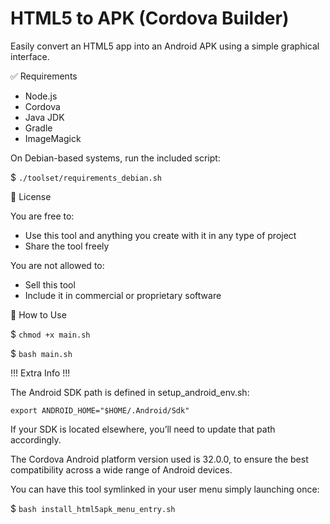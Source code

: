 # HTML5 to APK (Cordova Builder)

Easily convert an HTML5 app into an Android APK using a simple graphical interface.

✅ Requirements
- Node.js  
- Cordova  
- Java JDK  
- Gradle  
- ImageMagick  

On Debian-based systems, run the included script:

$ `./toolset/requirements_debian.sh`

📄 License

You are free to:
- Use this tool and anything you create with it in any type of project
- Share the tool freely

You are not allowed to:
- Sell this tool
- Include it in commercial or proprietary software

🚀 How to Use

$ `chmod +x main.sh`

$ `bash main.sh`

!!! Extra Info !!!

The Android SDK path is defined in setup_android_env.sh:

`export ANDROID_HOME="$HOME/.Android/Sdk"`

If your SDK is located elsewhere, you’ll need to update that path accordingly.

The Cordova Android platform version used is 32.0.0, to ensure the best compatibility across a wide range of Android devices.

You can have this tool symlinked in your user menu simply launching once: 

$ `bash install_html5apk_menu_entry.sh`
